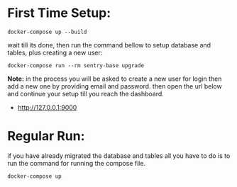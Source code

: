 
# First Time Setup:
```shell
docker-compose up --build
```
wait till its done, then run the command bellow to setup database and tables, plus creating a new user:
```shell
docker-compose run --rm sentry-base upgrade
```
**Note:** in the process you will be asked to create a new user for login then add a new one by providing email and password.
then open the url below and continue your setup till you reach the dashboard.
- <http://127.0.0.1:9000>

# Regular Run:
if you have already migrated the database and tables all you have to do is to run the command for running the compose file.
```shell
docker-compose up
```


